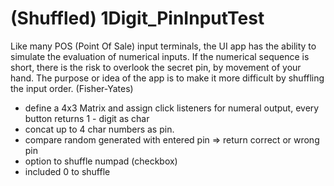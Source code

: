 # (Shuffled) 1Digit_PinInputTest

Like many POS (Point Of Sale) input terminals, the UI app has the ability to simulate the evaluation of numerical inputs. 
If the numerical sequence is short, there is the risk to overlook the secret pin, by movement of your hand.
The purpose or idea of the app is to make it more difficult by shuffling the input order. (Fisher-Yates)

+ define a 4x3 Matrix and assign click listeners for numeral output, every button returns 1 - digit as char
+ concat up to 4 char numbers as pin. 
+ compare random generated with entered pin => return correct or wrong pin
+ option to shuffle numpad (checkbox)
+ included 0 to shuffle